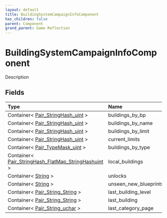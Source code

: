 ```yaml
---
layout: default
title: BuildingSystemCampaignInfoComponent
has_children: false
parent: Component
grand_parent: Game Reflection
---
```

# BuildingSystemCampaignInfoComponent
Description 

## Fields

| Type | Name |
|:----------|:--------------|
| Container< [Pair_StringHash_uint](/riftbreaker-wiki/docs/game-reflection/classes/pair__string_hash_uint/) > | buildings_by_bp |
| Container< [Pair_StringHash_uint](/riftbreaker-wiki/docs/game-reflection/classes/pair__string_hash_uint/) > | buildings_by_name |
| Container< [Pair_StringHash_uint](/riftbreaker-wiki/docs/game-reflection/classes/pair__string_hash_uint/) > | buildings_by_limit |
| Container< [Pair_StringHash_uint](/riftbreaker-wiki/docs/game-reflection/classes/pair__string_hash_uint/) > | current_limits |
| Container< [Pair_TypeMask_uint](/riftbreaker-wiki/docs/game-reflection/classes/pair__type_mask_uint/) > | buildings_by_type |
| Container< [Pair_StringHash_FlatMap_StringHashuint](/riftbreaker-wiki/docs/game-reflection/classes/pair__string_hash__flat_map__string_hashuint/) > | local_buildings |
| Container< [String](/riftbreaker-wiki/docs/game-reflection/components/string/) > | unlocks |
| Container< [String](/riftbreaker-wiki/docs/game-reflection/components/string/) > | unseen_new_blueprints |
| Container< [Pair_String_String](/riftbreaker-wiki/docs/game-reflection/classes/pair__string__string/) > | last_building_level |
| Container< [Pair_String_String](/riftbreaker-wiki/docs/game-reflection/classes/pair__string__string/) > | last_building |
| Container< [Pair_String_uchar](/riftbreaker-wiki/docs/game-reflection/classes/pair__string_uchar/) > | last_category_page |

